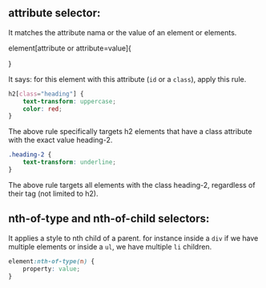 ## attribute selector:

It matches the attribute nama or the value of an element or elements.

element[attribute or attribute=value]{

}

It says: for this element with this attribute (`id` or a `class`), apply this rule.

```css
h2[class="heading"] {
	text-transform: uppercase;
	color: red;
}
```

The above rule specifically targets h2 elements that have a class attribute with the exact value heading-2.

```css
.heading-2 {
	text-transform: underline;
}
```

The above rule targets all elements with the class heading-2, regardless of their tag (not limited to h2).

## nth-of-type and nth-of-child selectors:

It applies a style to nth child of a parent. for instance inside a `div` if we have multiple elements or inside a `ul`, we have multiple `li` children.

```css
element:nth-of-type(n) {
	property: value;
}
```
